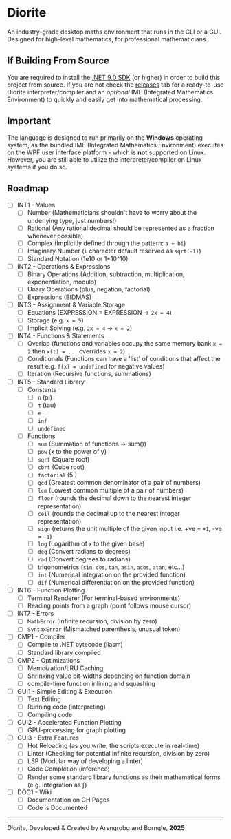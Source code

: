 # Diorite
An industry-grade desktop maths environment that runs in the CLI or a GUI. Designed for high-level mathematics, for
professional mathematicians.

## If Building From Source
You are required to install the [.NET 9.0 SDK](https://dotnet.microsoft.com/download) (or higher) in order to build this
project from source. If you are not check the [releases](https://github.com/Arsngrobg/Diorite/releases) tab for a
ready-to-use Diorite interpreter/compiler and an *optional* IME (Integrated Mathematics Environment) to quickly and
easily get into mathematical processing.

## Important
The language is designed to run primarily on the **Windows** operating system, as the bundled IME (Integrated
Mathematics Environment) executes on the WPF user interface platform - which is **not** supported on Linux. However,
you are still able to utilize the interpreter/compiler on Linux systems if you do so.

## Roadmap
- [ ] INT1 - Values
    - [ ] Number (Mathematicians shouldn't have to worry about the underlying type, just numbers!)
    - [ ] Rational (Any rational decimal should be represented as a fraction whenever possible)
    - [ ] Complex (Implicitly defined through the pattern: `a + bi`)
    - [ ] Imaginary Number (`i` character default reserved as `sqrt(-1)`)
    - [ ] Standard Notation (1e10 or 1*10^10)
- [ ] INT2 - Operations & Expressions
    - [ ] Binary Operations (Addition, subtraction, multiplication, exponentiation, modulo)
    - [ ] Unary Operations (plus, negation, factorial)
    - [ ] Expressions (BIDMAS)
- [ ] INT3 - Assignment & Variable Storage
    - [ ] Equations (EXPRESSION = EXPRESSION -> `2x = 4`)
    - [ ] Storage (e.g. `x = 5`)
    - [ ] Implicit Solving (e.g. `2x = 4` -> `x = 2`)
- [ ] INT4 - Functions & Statements
    - [ ] Overlap (functions and variables occupy the same memory bank `x = 2` then `x(t) = ...` overrides `x = 2`)
    - [ ] Conditionals (Functions can have a 'list' of conditions that affect the result e.g. `f(x) = undefined` for 
          negative values)
    - [ ] Iteration (Recursive functions, summations)
- [ ] INT5 - Standard Library
    - [ ] Constants
      - [ ] `π` (pi)
      - [ ] `τ` (tau)
      - [ ] `e`
      - [ ] `inf`
      - [ ] `undefined`
    - [ ] Functions
      - [ ] `sum` (Summation of functions -> sum())
      - [ ] `pow` (x to the power of y)
      - [ ] `sqrt` (Square root)
      - [ ] `cbrt` (Cube root)
      - [ ] `factorial` (5!)
      - [ ] `gcd` (Greatest common denominator of a pair of numbers)
      - [ ] `lcm` (Lowest common multiple of a pair of numbers)
      - [ ] `floor` (rounds the decimal down to the nearest integer representation)
      - [ ] `ceil` (rounds the decimal up to the nearest integer representation)
      - [ ] `sign` (returns the unit multiple of the given input i.e. +ve = `+1`, -ve = `-1`)
      - [ ] `log` (Logarithm of `x` to the given base)
      - [ ] `deg` (Convert radians to degrees)
      - [ ] `rad` (Convert degrees to radians)
      - [ ] trigonometrics (`sin`, `cos`, `tan`, `asin`, `acos`, `atan`, etc...)
      - [ ] `int` (Numerical integration on the provided function)
      - [ ] `dif` (Numerical differentiation on the provided function)
- [ ] INT6 - Function Plotting
    - [ ] Terminal Renderer (For terminal-based environments)
    - [ ] Reading points from a graph (point follows mouse cursor)
- [ ] INT7 - Errors
    - [ ] `MathError` (Infinite recursion, division by zero)
    - [ ] `SyntaxError` (Mismatched parenthesis, unusual token)
- [ ] CMP1 - Compiler
    - [ ] Compile to .NET bytecode (ilasm)
    - [ ] Standard library compiled
- [ ] CMP2 - Optimizations
    - [ ] Memoization/LRU Caching
    - [ ] Shrinking value bit-widths depending on function domain
    - [ ] compile-time function inlining and squashing
- [ ] GUI1 - Simple Editing & Execution
    - [ ] Text Editing
    - [ ] Running code (interpreting)
    - [ ] Compiling code
- [ ] GUI2 - Accelerated Function Plotting
    - [ ] GPU-processing for graph plotting
- [ ] GUI3 - Extra Features
    - [ ] Hot Reloading (as you write, the scripts execute in real-time)
    - [ ] Linter (Checking for potential infinite recursion, division by zero)
    - [ ] LSP (Modular way of developing a linter)
    - [ ] Code Completion (inference)
    - [ ] Render some standard library functions as their mathematical forms (e.g. integration as ∫)
- [ ] DOC1 - Wiki
    - [ ] Documentation on GH Pages
    - [ ] Code is Documented

<hr>
<i>Diorite</i>, Developed & Created by Arsngrobg and Borngle, <b>2025</b>

